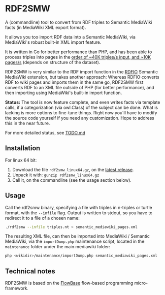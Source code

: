 RDF2SMW
=======

A (commandline) tool to convert from RDF triples to Semantic MediaWiki facts
(in MediaWiki XML export format).

It allows you too import RDF data into a Semantic MediaWiki, via MediaWiki's
robust built-in XML import feature.

It is written in Go for better performance than PHP, and has been able to
process triples into pages in the [order of ~40K triples/s input, and ~10K pages/s](https://github.com/samuell/rdf2smw/releases/tag/v0.2)
(depends on structure of the dataset).

RDF2SMW is very similar to the RDF import function in the
[RDFIO](https://github.com/rdfio/RDFIO) Semantic MediaWiki extension, but takes
another approach: Whereas RDFIO converts RDF to wiki pages and imports them in
the same go, RDF2SMW first converts RDF to an XML file outside of PHP (for
better performance), and then importing using MediaWiki's built-in import
function.

**Status:** The tool is now feature complete, and even writes facts via
template calls, if a categorization (via owl:Class) of the subject can be done.
What is lacking is more options to fine-tune things. Right now you'll have to
modify the source code yourself if you need any customization. Hope to address
this in the near future.

For more detailed status, see [TODO.md](https://github.com/samuell/rdf2smw/blob/master/TODO.md)

Installation
------------

For linux 64 bit:

1. Download the file `rdf2smw_linux64.gz`, on the [latest release](https://github.com/samuell/rdf2smw/releases).
2. Unpack it with: `gunzip rdf2smw_linux64.gz`
3. Call it, on the commandline (see the usage section below).


Usage
-----

Call the rdf2smw binary, specifying a file with triples in n-triples or turtle
format, with the `--infile` flag. Output is written to stdout, so you have to
redirect it to a file of a chosen name:

```bash
./rdf2smw --infile triples.nt > semantic_mediawiki_pages.xml
```

The resulting XML file, can then be imported into MediaWiki / Semantic
MediaWiki, via the `importDump.php` maintenance script, located in the
`maintenance` folder under the main mediawiki folder:

```bash
php <wikidir>/maintenance/importDump.php semantic_mediawiki_pages.xml
```

Technical notes
---------------

RDF2SMW is based on the [FlowBase](https://github.com/flowbase/flowbase)
flow-based programming micro-framework.

